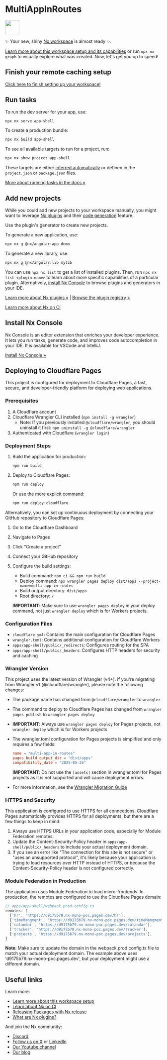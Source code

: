 # MultiAppInRoutes

<a alt="Nx logo" href="https://nx.dev" target="_blank" rel="noreferrer"><img src="https://raw.githubusercontent.com/nrwl/nx/master/images/nx-logo.png" width="45"></a>

✨ Your new, shiny [Nx workspace](https://nx.dev) is almost ready ✨.

[Learn more about this workspace setup and its capabilities](https://nx.dev/getting-started/tutorials/angular-monorepo-tutorial?utm_source=nx_project&amp;utm_medium=readme&amp;utm_campaign=nx_projects) or run `npx nx graph` to visually explore what was created. Now, let's get you up to speed!

## Finish your remote caching setup

[Click here to finish setting up your workspace!](https://cloud.nx.app/connect/GPuz3awMBn)


## Run tasks

To run the dev server for your app, use:

```sh
npx nx serve app-shell
```

To create a production bundle:

```sh
npx nx build app-shell
```

To see all available targets to run for a project, run:

```sh
npx nx show project app-shell
```

These targets are either [inferred automatically](https://nx.dev/concepts/inferred-tasks?utm_source=nx_project&utm_medium=readme&utm_campaign=nx_projects) or defined in the `project.json` or `package.json` files.

[More about running tasks in the docs &raquo;](https://nx.dev/features/run-tasks?utm_source=nx_project&utm_medium=readme&utm_campaign=nx_projects)

## Add new projects

While you could add new projects to your workspace manually, you might want to leverage [Nx plugins](https://nx.dev/concepts/nx-plugins?utm_source=nx_project&utm_medium=readme&utm_campaign=nx_projects) and their [code generation](https://nx.dev/features/generate-code?utm_source=nx_project&utm_medium=readme&utm_campaign=nx_projects) feature.

Use the plugin's generator to create new projects.

To generate a new application, use:

```sh
npx nx g @nx/angular:app demo
```

To generate a new library, use:

```sh
npx nx g @nx/angular:lib mylib
```

You can use `npx nx list` to get a list of installed plugins. Then, run `npx nx list <plugin-name>` to learn about more specific capabilities of a particular plugin. Alternatively, [install Nx Console](https://nx.dev/getting-started/editor-setup?utm_source=nx_project&utm_medium=readme&utm_campaign=nx_projects) to browse plugins and generators in your IDE.

[Learn more about Nx plugins &raquo;](https://nx.dev/concepts/nx-plugins?utm_source=nx_project&utm_medium=readme&utm_campaign=nx_projects) | [Browse the plugin registry &raquo;](https://nx.dev/plugin-registry?utm_source=nx_project&utm_medium=readme&utm_campaign=nx_projects)


[Learn more about Nx on CI](https://nx.dev/ci/intro/ci-with-nx#ready-get-started-with-your-provider?utm_source=nx_project&utm_medium=readme&utm_campaign=nx_projects)

## Install Nx Console

Nx Console is an editor extension that enriches your developer experience. It lets you run tasks, generate code, and improves code autocompletion in your IDE. It is available for VSCode and IntelliJ.

[Install Nx Console &raquo;](https://nx.dev/getting-started/editor-setup?utm_source=nx_project&utm_medium=readme&utm_campaign=nx_projects)

## Deploying to Cloudflare Pages

This project is configured for deployment to Cloudflare Pages, a fast, secure, and developer-friendly platform for deploying web applications.

### Prerequisites

1. A Cloudflare account
2. Cloudflare Wrangler CLI installed (`npm install -g wrangler`)
   - Note: If you previously installed `@cloudflare/wrangler`, you should uninstall it first: `npm uninstall -g @cloudflare/wrangler`
3. Authenticated with Cloudflare (`wrangler login`)

### Deployment Steps

1. Build the application for production:
   ```sh
   npm run build
   ```

2. Deploy to Cloudflare Pages:
   ```sh
   npm run deploy
   ```

   Or use the more explicit command:
   ```sh
   npm run deploy:cloudflare
   ```

Alternatively, you can set up continuous deployment by connecting your GitHub repository to Cloudflare Pages:

1. Go to the Cloudflare Dashboard
2. Navigate to Pages
3. Click "Create a project"
4. Connect your GitHub repository
5. Configure the build settings:
   - Build command: `npm ci && npm run build`
   - Deploy command: `npx wrangler pages deploy dist/apps --project-name=multi-app-in-routes`
   - Build output directory: `dist/apps`
   - Root directory: `/`

   **IMPORTANT**: Make sure to use `wrangler pages deploy` in your deploy command, not just `wrangler deploy` which is for Workers projects.

### Configuration Files

- `cloudflare.yml`: Contains the main configuration for Cloudflare Pages
- `wrangler.toml`: Contains additional configuration for Cloudflare Workers
- `apps/app-shell/public/_redirects`: Configures routing for the SPA
- `apps/app-shell/public/_headers`: Configures HTTP headers for security and caching

### Wrangler Version

This project uses the latest version of Wrangler (v4+). If you're migrating from Wrangler v1 (@cloudflare/wrangler), please note the following changes:

- The package name has changed from `@cloudflare/wrangler` to `wrangler`
- The command to deploy to Cloudflare Pages has changed from `wrangler pages publish` to `wrangler pages deploy`
- **IMPORTANT**: Always use `wrangler pages deploy` for Pages projects, not `wrangler deploy` which is for Workers projects
- The wrangler.toml configuration for Pages projects is simplified and only requires a few fields:
  ```toml
  name = "multi-app-in-routes"
  pages_build_output_dir = "dist/apps"
  compatibility_date = "2025-05-26"
  ```

  **IMPORTANT**: Do not use the `[assets]` section in wrangler.toml for Pages projects as it is not supported and will cause deployment errors.
- For more information, see the [Wrangler Migration Guide](https://developers.cloudflare.com/workers/wrangler/migration/migrating-from-wrangler-1/#update-wrangler-version)

### HTTPS and Security

This application is configured to use HTTPS for all connections. Cloudflare Pages automatically provides HTTPS for all deployments, but there are a few things to keep in mind:

1. Always use HTTPS URLs in your application code, especially for Module Federation remotes.
2. Update the Content-Security-Policy header in `apps/app-shell/public/_headers` to include your actual deployment domain.
3. If you see an error like "The connection for this site is not secure" or "uses an unsupported protocol", it's likely because your application is trying to load resources over HTTP instead of HTTPS, or because the Content-Security-Policy header is not configured correctly.

### Module Federation in Production

The application uses Module Federation to load micro-frontends. In production, the remotes are configured to use the Cloudflare Pages domain:

```typescript
// apps/app-shell/webpack.prod.config.ts
remotes: [
  ['hr', 'https://d9175b79.nx-mono-poc.pages.dev/hr'],
  ['timeMangment', 'https://d9175b79.nx-mono-poc.pages.dev/timeMangment'],
  ['calandar', 'https://d9175b79.nx-mono-poc.pages.dev/calandar'],
  ['tracker', 'https://d9175b79.nx-mono-poc.pages.dev/tracker'],
  ['projects', 'https://d9175b79.nx-mono-poc.pages.dev/projects'],
]
```

**Note**: Make sure to update the domain in the webpack.prod.config.ts file to match your actual deployment domain. The example above uses 'd9175b79.nx-mono-poc.pages.dev', but your deployment might use a different domain.

## Useful links

Learn more:

- [Learn more about this workspace setup](https://nx.dev/getting-started/tutorials/angular-monorepo-tutorial?utm_source=nx_project&amp;utm_medium=readme&amp;utm_campaign=nx_projects)
- [Learn about Nx on CI](https://nx.dev/ci/intro/ci-with-nx?utm_source=nx_project&utm_medium=readme&utm_campaign=nx_projects)
- [Releasing Packages with Nx release](https://nx.dev/features/manage-releases?utm_source=nx_project&utm_medium=readme&utm_campaign=nx_projects)
- [What are Nx plugins?](https://nx.dev/concepts/nx-plugins?utm_source=nx_project&utm_medium=readme&utm_campaign=nx_projects)

And join the Nx community:
- [Discord](https://go.nx.dev/community)
- [Follow us on X](https://twitter.com/nxdevtools) or [LinkedIn](https://www.linkedin.com/company/nrwl)
- [Our Youtube channel](https://www.youtube.com/@nxdevtools)
- [Our blog](https://nx.dev/blog?utm_source=nx_project&utm_medium=readme&utm_campaign=nx_projects)
